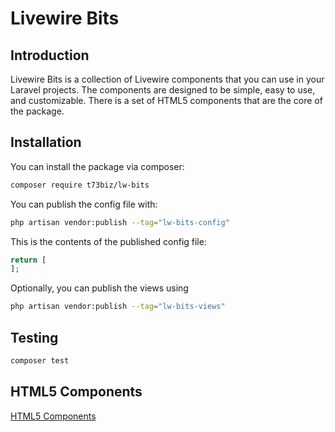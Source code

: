 # Livewire Bits

## Introduction

Livewire Bits is a collection of Livewire components that you can use in your Laravel projects. 
The components are designed to be simple, easy to use, and customizable. There is a set of HTML5 components that are the
core of the package.

## Installation

You can install the package via composer:

```bash
composer require t73biz/lw-bits
```

You can publish the config file with:

```bash
php artisan vendor:publish --tag="lw-bits-config"
```

This is the contents of the published config file:

```php
return [
];
```

Optionally, you can publish the views using

```bash
php artisan vendor:publish --tag="lw-bits-views"
```

## Testing

```bash
composer test
```
## HTML5 Components
[HTML5 Components](html5-components.md)
